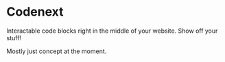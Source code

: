 # Codenext

Interactable code blocks right in the middle of your website.
Show off your stuff!

Mostly just concept at the moment.
